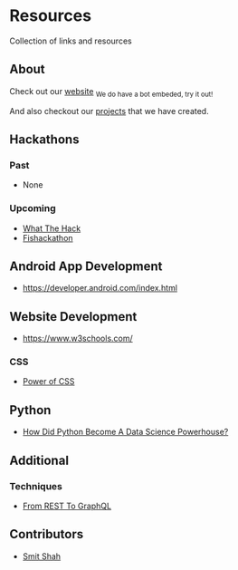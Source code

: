 # Resources
Collection of links and resources

## About
Check out our [website](https://simitclub.github.io/) <sub>We do have a bot embeded, try it out!</sub>

And also checkout our [projects](https://github.com/SIMITClub) that we have created.

## Hackathons

### Past
- None
### Upcoming
- [What The Hack](http://www.sutdwth.com/)
- [Fishackathon](http://fishackathon.co/)

## Android App Development
- https://developer.android.com/index.html

## Website Development
- https://www.w3schools.com/

### CSS
- [Power of CSS](https://youtu.be/woQuLGyi1zk)
## Python
- [How Did Python Become A Data Science Powerhouse?](https://www.youtube.com/watch?v=9by46AAqz70)

## Additional
### Techniques
- [From REST To GraphQL](https://youtu.be/ntBU5UXGbM8)

## Contributors
- [Smit Shah](https://github.com/shah-smit)


